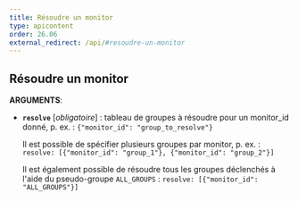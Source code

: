 ```yaml
---
title: Résoudre un monitor
type: apicontent
order: 26.06
external_redirect: /api/#resoudre-un-monitor
---
```


## Résoudre un monitor

**ARGUMENTS**:

* **`resolve`** [*obligatoire*] :
    tableau de groupes à résoudre pour un monitor_id donné, p. ex. :
    `{"monitor_id": "group_to_resolve"}`

    Il est possible de spécifier plusieurs groupes par monitor, p. ex. :
    `resolve: [{"monitor_id": "group_1"}, {"monitor_id": "group_2"}]`

    Il est également possible de résoudre tous les groupes déclenchés à l'aide du pseudo-groupe `ALL_GROUPS` :
    `resolve: [{"monitor_id": "ALL_GROUPS"}]`
